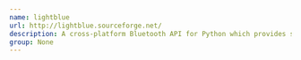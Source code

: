 ```yaml
---
name: lightblue
url: http://lightblue.sourceforge.net/
description: A cross-platform Bluetooth API for Python which provides simple access to Bluetooth operations.
group: None
---
```

